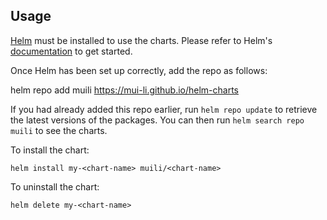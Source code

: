## Usage

[Helm](https://helm.sh) must be installed to use the charts.  Please refer to
Helm's [documentation](https://helm.sh/docs) to get started.

Once Helm has been set up correctly, add the repo as follows:

  helm repo add muili https://mui-li.github.io/helm-charts

If you had already added this repo earlier, run `helm repo update` to retrieve
the latest versions of the packages.  You can then run `helm search repo
muili` to see the charts.

To install the <chart-name> chart:

    helm install my-<chart-name> muili/<chart-name>

To uninstall the chart:

    helm delete my-<chart-name>
